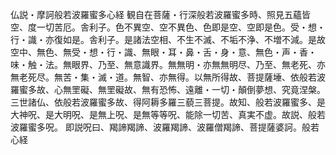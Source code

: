 仏説・摩訶般若波羅蜜多心経
観自在菩薩・行深般若波羅蜜多時、照見五蘊皆空、度一切苦厄。舎利子。色不異空、空不異色、色即是空、空即是色。受・想・行・識・亦復如是。舎利子。是諸法空相、不生不滅、不垢不浄、不増不減。是故空中、無色、無受・想・行・識、無眼・耳・鼻・舌・身・意、無色・声・香・味・触・法。無眼界、乃至、無意識界。無無明・亦無無明尽、乃至、無老死、亦無老死尽。無苦・集・滅・道。無智、亦無得。以無所得故、菩提薩埵、依般若波羅蜜多故、心無罜礙、無罜礙故、無有恐怖、遠離・一切・顛倒夢想、究竟涅槃。三世諸仏、依般若波羅蜜多故、得阿耨多羅三藐三菩提。故知、般若波羅蜜多、是大神呪、是大明呪、是無上呪、是無等等呪、能除一切苦、真実不虚。故説、般若波羅蜜多呪。
即説呪曰、羯諦羯諦、波羅羯諦、波羅僧羯諦、菩提薩婆訶。般若心経
